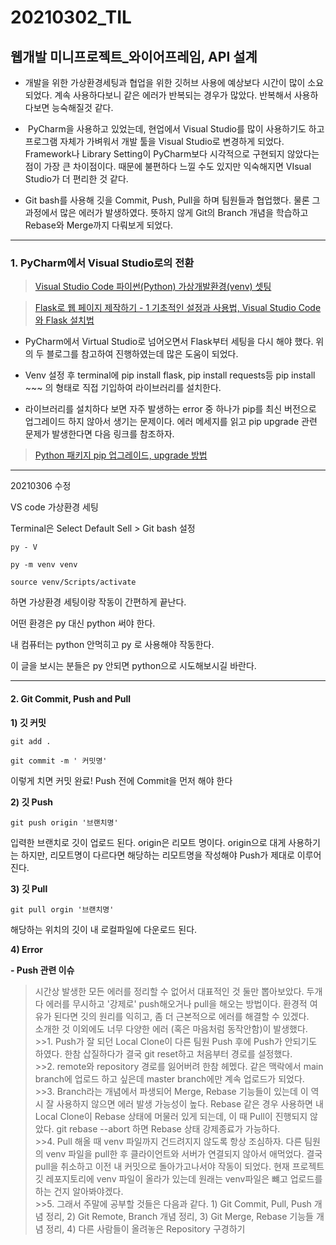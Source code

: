20210302\_TIL
==============
웹개발 미니프로젝트_와이어프레임, API 설계
----------------------------------------

-   개발을 위한 가상환경세팅과 협업을 위한 깃허브 사용에 예상보다 시간이 많이 소요되었다. 계속 사용하다보니 같은 에러가 반복되는 경우가 많았다. 반복해서 사용하다보면 능숙해질것 같다.

-    PyCharm을 사용하고 있었는데, 현업에서 Visual Studio를 많이 사용하기도 하고 프로그램 자체가 가벼워서 개발 툴을 Visual Studio로 변경하게 되었다. Framework나 Library Setting이 PyCharm보다 시각적으로 구현되지 않았다는 점이 가장 큰 차이점이다. 때문에 불편하다 느낄 수도 있지만 익숙해지면 VIsual Studio가 더 편리한 것 같다.

-   Git bash를 사용해 깃을 Commit, Push, Pull을 하며 팀원들과 협업했다. 물론 그 과정에서 많은 에러가 발생하였다. 뜻하지 않게 Git의 Branch 개념을 학습하고 Rebase와 Merge까지 다뤄보게 되었다.
---


### **1. PyCharm에서 Visual Studio로의 전환**

>[Visual Studio Code 파이썬(Python) 가상개발환경(venv) 셋팅](https://mr-spock.tistory.com/19)

>[Flask로 웹 페이지 제작하기 - 1 기초적인 설정과 사용법, Visual Studio Code와 Flask 설치법](https://hobbylists.tistory.com/entry/Flask-Flask%EB%A1%9C-%EC%9B%B9-%ED%8E%98%EC%9D%B4%EC%A7%80-%EC%A0%9C%EC%9E%91%ED%95%98%EA%B8%B0-1-%EA%B8%B0%EC%B4%88%EC%A0%81%EC%9D%B8-%EC%84%A4%EC%A0%95%EA%B3%BC-%EC%82%AC%EC%9A%A9%EB%B2%95-Visual-Studio-Code%EC%99%80-Flask-%EC%84%A4%EC%B9%98%EB%B2%95-%EA%B0%9C%EC%9D%B8%ED%94%84%EB%A1%9C%EC%A0%9D%ED%8A%B8)

-   PyCharm에서 Virtual Studio로 넘어오면서 Flask부터 세팅을 다시 해야 했다. 위의 두 블로그를 참고하여 진행하였는데 많은 도움이 되었다.  

-   Venv 설정 후 terminal에 pip install flask, pip install requests등 pip install ~~~ 의 형태로 직접 기입하여 라이브러리를 설치한다.  

-   라이브러리를 설치하다 보면 자주 발생하는 error 중 하나가 pip를 최신 버전으로 업그레이드 하지 않아서 생기는 문제이다. 에러 메세지를 읽고 pip upgrade 관련 문제가 발생한다면 다음 링크를 참조하자.    

>[Python 패키지 pip 업그레이드, upgrade 방법](https://webisfree.com/2017-08-10/python-%ED%8C%A8%ED%82%A4%EC%A7%80-pip-%EC%97%85%EA%B7%B8%EB%A0%88%EC%9D%B4%EB%93%9C-upgrade-%EB%B0%A9%EB%B2%95)

---

20210306 수정

VS code 가상환경 세팅  

Terminal은 Select Default Sell > Git bash 설정  
```
py - V  

py -m venv venv  

source venv/Scripts/activate  
```
하면 가상환경 세팅이랑 작동이 간편하게 끝난다.  

어떤 환경은 py 대신 python 써야 한다.  

내 컴퓨터는 python 안먹히고 py 로 사용해야 작동한다.  

이 글을 보시는 분들은 py 안되면 python으로 시도해보시길 바란다.

---


#### **2. Git Commit, Push and Pull**

**1) 깃 커밋**
```
git add .

git commit -m ' 커밋명'
```
이렇게 치면 커밋 완료! Push 전에 Commit을 먼저 해야 한다

**2) 깃 Push**
```
git push origin '브랜치명'
```
입력한 브랜치로 깃이 업로드 된다. origin은 리모트 명이다. origin으로 대게 사용하기는 하지만, 리모트명이 다르다면 해당하는 리모트명을 작성해야 Push가 제대로 이루어진다.

****3) 깃 Pull****
```
git pull orgin '브랜치명'
```
해당하는 위치의 깃이 내 로컬파일에 다운로드 된다.

****4) Error****

********\- Push 관련 이슈********

>   시간상 발생한 모든 에러를 정리할 수 없어서 대표적인 것 둘만 뽑아보았다. 두개 다 에러를 무시하고 '강제로' push해오거나 pull을 해오는 방법이다. 환경적 여유가 된다면 깃의 원리를 익히고, 좀 더 근본적으로 에러를 해결할 수 있겠다.  
>   소개한 것 이외에도 너무 다양한 에러 (혹은 마음처럼 동작안함)이 발생했다.  
    >>1.  Push가 잘 되던 Local Clone이 다른 팀원 Push 후에 Push가 안되기도 하였다. 한참 삽질하다가 결국 git reset하고 처음부터 경로를 설정했다.  
    >>2.  remote와 repository 경로를 잃어버려 한참 헤멨다. 같은 맥락에서 main branch에 업로드 하고 싶은데 master branch에만 계속 업로드가 되었다.  
    >>3.  Branch라는 개념에서 파생되어 Merge, Rebase 기능들이 있는데 이 역시 잘 사용하지 않으면 에러 발생 가능성이 높다. Rebase 같은 경우 사용하면 내 Local Clone이 Rebase 상태에 머물러 있게 되는데, 이 때 Pull이 진행되지 않았다.   git rebase --abort 하면 Rebase 상태 강제종료가 가능하다.  
    >>4.  Pull 해올 때 venv 파일까지 건드려지지 않도록 항상 조심하자. 다른 팀원의 venv 파일을 pull한 후 클라이언트와 서버가 연결되지 않아서 애먹었다. 결국 pull을 취소하고 이전 내 커밋으로 돌아가고나서야 작동이 되었다. 현재 프로젝트 깃 레포지토리에 venv 파일이 올라가 있는데 원래는 venv파일은 뺴고 업로드를 하는 건지 알아봐야겠다.  
    >>5.  그래서 주말에 공부할 것들은 다음과 같다. 1) Git Commit, Pull, Push 개념 정리, 2) Git Remote, Branch 개념 정리, 3) Git Merge, Rebase 기능들 개념 정리, 4) 다른 사람들이 올려놓은 Repository 구경하기  